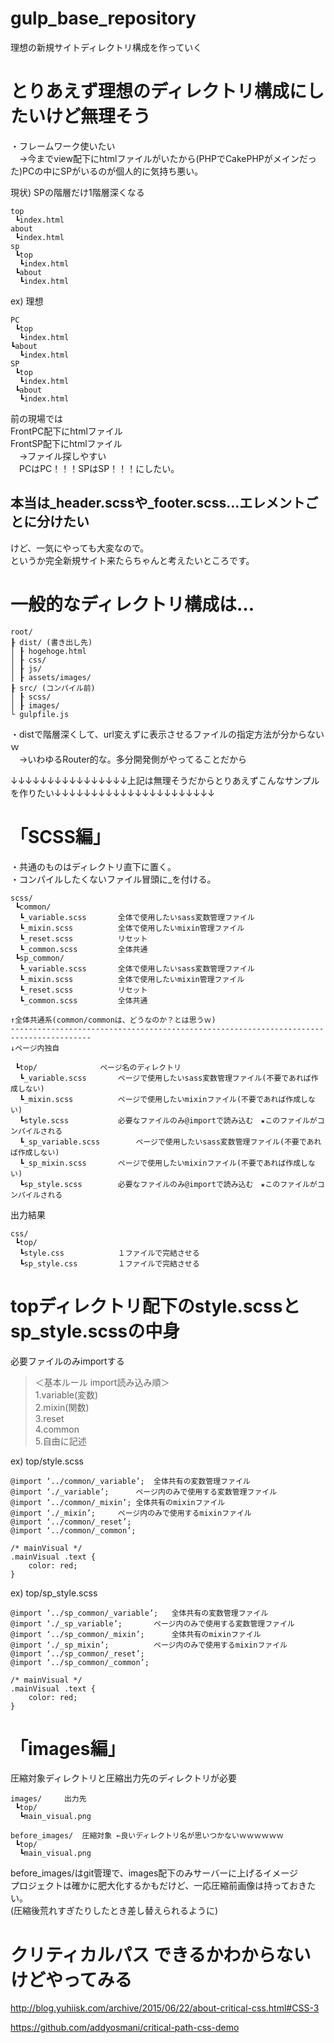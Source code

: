# gulp_base_repository
理想の新規サイトディレクトリ構成を作っていく

# とりあえず理想のディレクトリ構成にしたいけど無理そう
・フレームワーク使いたい  
　→今までview配下にhtmlファイルがいたから(PHPでCakePHPがメインだった)PCの中にSPがいるのが個人的に気持ち悪い。

現状)
	SPの階層だけ1階層深くなる
```
top
 ┗index.html
about
 ┗index.html
sp
 ┗top
  ┗index.html
 ┗about
  ┗index.html
```
ex) 理想
```
PC
 ┗top
  ┗index.html
┗about
  ┗index.html
SP
 ┗top
  ┗index.html
 ┗about
  ┗index.html
```

前の現場では  
FrontPC配下にhtmlファイル  
FrontSP配下にhtmlファイル  
　→ファイル探しやすい  
　PCはPC！！！SPはSP！！！にしたい。


## 本当は_header.scssや_footer.scss…エレメントごとに分けたい

けど、一気にやっても大変なので。  
というか完全新規サイト来たらちゃんと考えたいところです。  

# 一般的なディレクトリ構成は…
```
root/
┠ dist/ (書き出し先)
│ ┠ hogehoge.html
│ ┠ css/
│ ┠ js/
│ ┠ assets/images/
┠ src/ (コンパイル前)
│ ┠ scss/ 
│ ┠ images/
└ gulpfile.js
```

・distで階層深くして、url変えずに表示させるファイルの指定方法が分からないｗ  
　→いわゆるRouter的な。多分開発側がやってることだから

↓↓↓↓↓↓↓↓↓↓↓↓↓↓↓↓上記は無理そうだからとりあえずこんなサンプルを作りたい↓↓↓↓↓↓↓↓↓↓↓↓↓↓↓↓↓↓↓↓↓↓

# 「SCSS編」
・共通のものはディレクトリ直下に置く。  
・コンパイルしたくないファイル冒頭に_を付ける。

```
scss/
 ┗common/
  ┗_variable.scss		全体で使用したいsass変数管理ファイル
  ┗_mixin.scss			全体で使用したいmixin管理ファイル
  ┗_reset.scss			リセット
  ┗_common.scss			全体共通
 ┗sp_common/
  ┗_variable.scss		全体で使用したいsass変数管理ファイル
  ┗_mixin.scss			全体で使用したいmixin管理ファイル
  ┗_reset.scss			リセット
  ┗_common.scss			全体共通

↑全体共通系(common/commonは、どうなのか？とは思うｗ)
----------------------------------------------------------------------------------------
↓ページ内独自

 ┗top/				ページ名のディレクトリ
  ┗_variable.scss		ページで使用したいsass変数管理ファイル(不要であれば作成しない)
  ┗_mixin.scss			ページで使用したいmixinファイル(不要であれば作成しない)
  ┗style.scss			必要なファイルのみ@importで読み込む　★このファイルがコンパイルされる
  ┗_sp_variable.scss		ページで使用したいsass変数管理ファイル(不要であれば作成しない)
  ┗_sp_mixin.scss		ページで使用したいmixinファイル(不要であれば作成しない)
  ┗sp_style.scss		必要なファイルのみ@importで読み込む　★このファイルがコンパイルされる
```

出力結果
```
css/
 ┗top/
  ┗style.css			１ファイルで完結させる
  ┗sp_style.css			１ファイルで完結させる
```

# topディレクトリ配下のstyle.scssとsp_style.scssの中身
必要ファイルのみimportする  

>＜基本ルール import読み込み順＞  
>1.variable(変数)  
>2.mixin(関数)  
>3.reset  
>4.common  
>5.自由に記述

ex) top/style.scss
```
@import ‘../common/_variable’;	全体共有の変数管理ファイル
@import ‘./_variable’;		ページ内のみで使用する変数管理ファイル
@import ‘../common/_mixin’;	全体共有のmixinファイル
@import ‘./_mixin’;		ページ内のみで使用するmixinファイル
@import ‘../common/_reset’;
@import ‘../common/_common’;

/* mainVisual */
.mainVisual .text {
	color: red;
}
```

ex) top/sp_style.scss
```
@import ‘../sp_common/_variable’;	全体共有の変数管理ファイル
@import ‘./_sp_variable’;		ページ内のみで使用する変数管理ファイル
@import ‘../sp_common/_mixin’;		全体共有のmixinファイル
@import ‘./_sp_mixin’;			ページ内のみで使用するmixinファイル
@import ‘../sp_common/_reset’;
@import ‘../sp_common/_common’;

/* mainVisual */
.mainVisual .text {
	color: red;
}
```

# 「images編」  
圧縮対象ディレクトリと圧縮出力先のディレクトリが必要  
```
images/		出力先
 ┗top/
  ┗main_visual.png

before_images/	圧縮対象 ←良いディレクトリ名が思いつかないｗｗｗｗｗｗ
 ┗top/
  ┗main_visual.png
```

before_images/はgit管理で、images配下のみサーバーに上げるイメージ  
プロジェクトは確かに肥大化するかもだけど、一応圧縮前画像は持っておきたい。  
(圧縮後荒れすぎたりしたとき差し替えられるように)

# クリティカルパス できるかわからないけどやってみる

http://blog.yuhiisk.com/archive/2015/06/22/about-critical-css.html#CSS-3

https://github.com/addyosmani/critical-path-css-demo